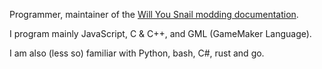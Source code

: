 Programmer, maintainer of the [Will You Snail modding documentation](https://github.com/thennothinghappened/WYS-Documentation).

I program mainly JavaScript, C & C++, and GML (GameMaker Language).

I am also (less so) familiar with Python, bash, C#, rust and go.
